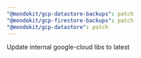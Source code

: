 ```yaml
---
"@mondokit/gcp-datastore-backups": patch
"@mondokit/gcp-firestore-backups": patch
"@mondokit/gcp-datastore": patch
---
```


Update internal google-cloud libs to latest
